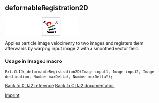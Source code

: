 ## deformableRegistration2D
<img src="images/mini_empty_logo.png"/><img src="images/mini_empty_logo.png"/><img src="images/mini_clijx_logo.png"/><img src="images/mini_empty_logo.png"/>

Applies particle image velocimetry to two images and registers them afterwards by warping input image 2 with a smoothed vector field.

### Usage in ImageJ macro
```
Ext.CLIJx_deformableRegistration2D(Image input1, Image input2, Image destination, Number maxDeltaX, Number maxDeltaY);
```


[Back to CLIJ2 reference](https://clij.github.io/clij2-docs/reference)
[Back to CLIJ2 documentation](https://clij.github.io/clij2-docs)

[Imprint](https://clij.github.io/imprint)
